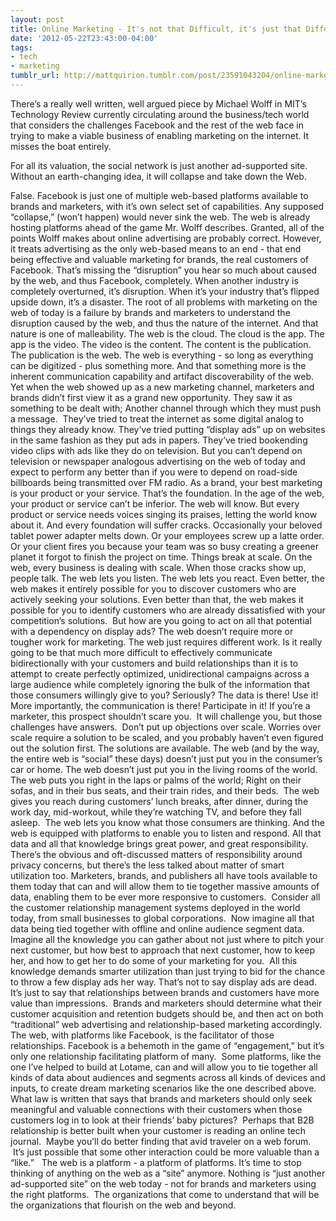 ```yaml
---
layout: post
title: Online Marketing - It's not that Difficult, it's just that Different
date: '2012-05-22T23:43:00-04:00'
tags:
- tech
- marketing
tumblr_url: http://mattquirion.tumblr.com/post/23591043204/online-marketing-its-not-that-difficult-its
---
```

There’s a really well written, well argued piece by Michael Wolff in MIT’s Technology Review currently circulating around the business/tech world that considers the challenges Facebook and the rest of the web face in trying to make a viable business of enabling marketing on the internet. It misses the boat entirely.

For all its valuation, the social network is just another ad-supported site. Without an earth-changing idea, it will collapse and take down the Web.

False. Facebook is just one of multiple web-based platforms available to brands and marketers, with it’s own select set of capabilities. Any supposed “collapse,” (won’t happen) would never sink the web. The web is already hosting platforms ahead of the game Mr. Wolff describes.
Granted, all of the points Wolff makes about online advertising are probably correct. However, it treats advertising as the only web-based means to an end - that end being effective and valuable marketing for brands, the real customers of Facebook. That’s missing the “disruption” you hear so much about caused by the web, and thus Facebook, completely.
When another industry is completely overturned, it’s disruption. When it’s your industry that’s flipped upside down, it’s a disaster. The root of all problems with marketing on the web of today is a failure by brands and marketers to understand the disruption caused by the web, and thus the nature of the internet. And that nature is one of malleability. The web is the cloud. The cloud is the app. The app is the video. The video is the content. The content is the publication. The publication is the web. The web is everything - so long as everything can be digitized - plus something more. And that something more is the inherent communication capability and artifact discoverability of the web. Yet when the web showed up as a new marketing channel, marketers and brands didn’t first view it as a grand new opportunity. They saw it as something to be dealt with; Another channel through which they must push a message.  They’ve tried to treat the internet as some digital analog to things they already know. They’ve tried putting “display ads” up on websites in the same fashion as they put ads in papers. They’ve tried bookending video clips with ads like they do on television. But you can’t depend on television or newspaper analogous advertising on the web of today and expect to perform any better than if you were to depend on road-side billboards being transmitted over FM radio.
As a brand, your best marketing is your product or your service. That’s the foundation. In the age of the web, your product or service can’t be inferior. The web will know. But every product or service needs voices singing its praises, letting the world know about it. And every foundation will suffer cracks. Occasionally your beloved tablet power adapter melts down. Or your employees screw up a latte order. Or your client fires you because your team was so busy creating a greener planet it forgot to finish the project on time. Things break at scale. On the web, every business is dealing with scale. When those cracks show up, people talk. The web lets you listen. The web lets you react. Even better, the web makes it entirely possible for you to discover customers who are actively seeking your solutions. Even better than that, the web makes it possible for you to identify customers who are already dissatisfied with your competition’s solutions.  But how are you going to act on all that potential with a dependency on display ads?
The web doesn’t require more or tougher work for marketing. The web just requires different work. Is it really going to be that much more difficult to effectively communicate bidirectionally with your customers and build relationships than it is to attempt to create perfectly optimized, unidirectional campaigns across a large audience while completely ignoring the bulk of the information that those consumers willingly give to you? Seriously? The data is there! Use it! More importantly, the communication is there! Participate in it!
If you’re a marketer, this prospect shouldn’t scare you.  It will challenge you, but those challenges have answers.  Don’t put up objections over scale. Worries over scale require a solution to be scaled, and you probably haven’t even figured out the solution first. The solutions are available. The web (and by the way, the entire web is “social” these days) doesn’t just put you in the consumer’s car or home. The web doesn’t just put you in the living rooms of the world. The web puts you right in the laps or palms of the world; Right on their sofas, and in their bus seats, and their train rides, and their beds.  The web gives you reach during customers’ lunch breaks, after dinner, during the work day, mid-workout, while they’re watching TV, and before they fall asleep.  The web lets you know what those consumers are thinking. And the web is equipped with platforms to enable you to listen and respond.
All that data and all that knowledge brings great power, and great responsibility. There’s the obvious and oft-discussed matters of responsibility around privacy concerns, but there’s the less talked about matter of smart utilization too. Marketers, brands, and publishers all have tools available to them today that can and will allow them to tie together massive amounts of data, enabling them to be ever more responsive to customers.  Consider all the customer relationship management systems deployed in the world today, from small businesses to global corporations.  Now imagine all that data being tied together with offline and online audience segment data. Imagine all the knowledge you can gather about not just where to pitch your next customer, but how best to approach that next customer, how to keep her, and how to get her to do some of your marketing for you.  All this knowledge demands smarter utilization than just trying to bid for the chance to throw a few display ads her way.
That’s not to say display ads are dead. It’s just to say that relationships between brands and customers have more value than impressions.  Brands and marketers should determine what their customer acquisition and retention budgets should be, and then act on both “traditional” web advertising and relationship-based marketing accordingly.
The web, with platforms like Facebook, is the facilitator of those relationships. Facebook is a behemoth in the game of “engagement,” but it’s only one relationship facilitating platform of many.  Some platforms, like the one I’ve helped to build at Lotame, can and will allow you to tie together all kinds of data about audiences and segments across all kinds of devices and inputs, to create dream marketing scenarios like the one described above. What law is written that says that brands and marketers should only seek meaningful and valuable connections with their customers when those customers log in to look at their friends’ baby pictures?  Perhaps that B2B relationship is better built when your customer is reading an online tech journal.  Maybe you’ll do better finding that avid traveler on a web forum.  It’s just possible that some other interaction could be more valuable than a “like.”  
The web is a platform - a platform of platforms. It’s time to stop thinking of anything on the web as a “site” anymore. Nothing is “just another ad-supported site” on the web today - not for brands and marketers using the right platforms.  The organizations that come to understand that will be the organizations that flourish on the web and beyond.
